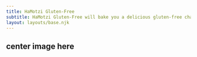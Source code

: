```yaml
---
title: HaMotzi Gluten-Free
subtitle: HaMotzi Gluten-Free will bake you a delicious gluten-free challah made from ingredients that are certified gluten-free, organic, non-GMO, and kosher and deliver the challah freshly baked Friday mornings in time for Shabbat every week.
layout: layouts/base.njk
---
```



## center image here

